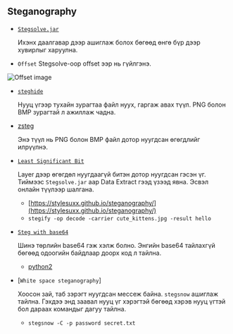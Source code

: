 Steganography
-----------------------

* [`Stegsolve.jar`](https://github.com/zardus/ctf-tools/blob/master/stegsolve/install)

	Ихэнх даалгавар дээр ашиглаж болох бөгөөд өнгө бүр дээр хувирлыг харуулна.

* `Offset`
	Stegsolve-оор offset ээр нь гүйлгэнэ.

![Offset image](https://github.com/ByamB4/CaptureTheFlagTool/blob/master/Steganography/img/frame_031_delay-0.07s.png)

* [`steghide`](http://steghide.sourceforge.net/download.php)

	Нууц үгээр тухайн зурагтаа файл нуух, гаргаж авах түүл. PNG болон BMP зурагтай л ажиллаж чадна.
	
* [zsteg](https://github.com/zed-0xff/zsteg)
	
	Энэ түүл нь PNG болон BMP файл дотор нуугдсан өгөгдлийг илрүүлнэ.

* [`Least Significant Bit`](https://en.wikipedia.org/wiki/Bit_numbering#Least_significant_bit_in_digital_steganography) 

	Layer дээр өгөгдөл нуугдаагүй битэн дотор нуугдсан гэсэн үг. Тиймээс `Stegsolve.jar` аар Data Extract гээд үзээд явна. Эсвэл онлайн түүлээр шалгана.
	* [https://stylesuxx.github.io/steganography/](https://stylesuxx.github.io/steganography/)
	* `stegify -op decode -carrier cute_kittens.jpg -result hello`

* [`Steg with base64`](https://github.com/bzorigt/stegb64)

	Шинэ төрлийн base64 гэж хэлж болно. Энгийн base64 тайлахгүй бөгөөд одоогийн байдлаар доорх код л тайлна.
	* [python2](https://github.com/ByamB4/CaptureTheFlagTool/blob/master/Steganography/code/stegb64.py)

* [`White space steganography`] 

	Хоосон зай, таб зэрэгт нуугдсан мессеж байна. `stegsnow` ашиглаж тайлна. Гэхдээ энд заавал нууц үг хэрэгтэй бөгөөд хэрэв нууц үгтэй бол дараах командыг дагуу тайлна.
	* `stegsnow -C -p password secret.txt`
